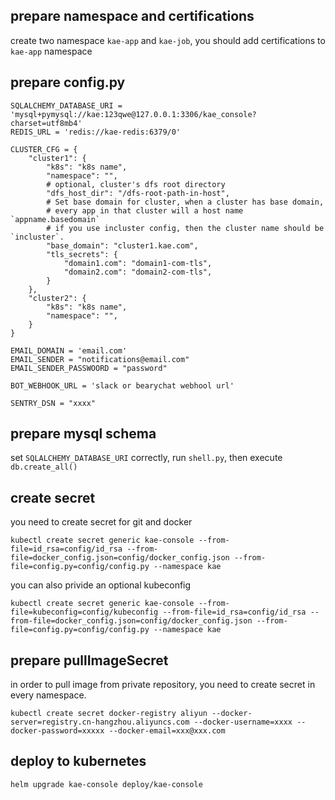 ## prepare namespace and certifications
create two namespace `kae-app` and `kae-job`, you should add certifications to `kae-app` namespace

## prepare config.py

    SQLALCHEMY_DATABASE_URI = 'mysql+pymysql://kae:123qwe@127.0.0.1:3306/kae_console?charset=utf8mb4'
    REDIS_URL = 'redis://kae-redis:6379/0'
    
    CLUSTER_CFG = {
        "cluster1": {
            "k8s": "k8s name",
            "namespace": "",
            # optional, cluster's dfs root directory
            "dfs_host_dir": "/dfs-root-path-in-host",
            # Set base domain for cluster, when a cluster has base domain,
            # every app in that cluster will a host name `appname.basedomain`
            # if you use incluster config, then the cluster name should be `incluster`.
            "base_domain": "cluster1.kae.com",
            "tls_secrets": {
                "domain1.com": "domain1-com-tls",
                "domain2.com": "domain2-com-tls",
            }
        },
        "cluster2": {
            "k8s": "k8s name",
            "namespace": "",
        }
    }
    
    EMAIL_DOMAIN = 'email.com'
    EMAIL_SENDER = "notifications@email.com"
    EMAIL_SENDER_PASSWOORD = "password"

    BOT_WEBHOOK_URL = 'slack or bearychat webhool url'

    SENTRY_DSN = "xxxx"

## prepare mysql schema
set `SQLALCHEMY_DATABASE_URI` correctly, run `shell.py`, then execute `db.create_all()`

## create secret
  you need to create secret for git and docker

    kubectl create secret generic kae-console --from-file=id_rsa=config/id_rsa --from-file=docker_config.json=config/docker_config.json --from-file=config.py=config/config.py --namespace kae

  you can also privide an optional kubeconfig

    kubectl create secret generic kae-console --from-file=kubeconfig=config/kubeconfig --from-file=id_rsa=config/id_rsa --from-file=docker_config.json=config/docker_config.json --from-file=config.py=config/config.py --namespace kae

## prepare pullImageSecret
 in order to pull image from private repository, you need to create secret in every namespace.

    kubectl create secret docker-registry aliyun --docker-server=registry.cn-hangzhou.aliyuncs.com --docker-username=xxxx --docker-password=xxxxx --docker-email=xxx@xxx.com

## deploy to kubernetes

    helm upgrade kae-console deploy/kae-console
